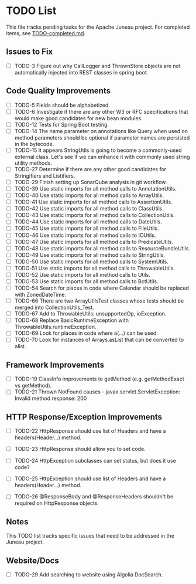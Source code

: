 # TODO List

This file tracks pending tasks for the Apache Juneau project. For completed items, see [TODO-completed.md](TODO-completed.md).

## Issues to Fix

- [ ] TODO-3 Figure out why CallLogger and ThrownStore objects are not automatically injected into REST classes in spring boot.

## Code Quality Improvements

- [ ] TODO-5 Fields should be alphabetized.
- [ ] TODO-6 Investigate if there are any other W3 or RFC specifications that would make good candidates for new bean modules.
- [ ] TODO-12 Tests for Spring Boot testing.
- [ ] TODO-14 The name parameter on annotations like Query when used on method parameters should be optional if parameter names are persisted in the bytecode.
- [ ] TODO-15 It appears StringUtils is going to become a commonly-used external class. Let's see if we can enhance it with commonly used string utility methods.
- [ ] TODO-27 Determine if there are any other good candidates for Stringifiers and Listifiers.
- [ ] TODO-29 Finish setting up SonarQube analysis in git workflow.
- [ ] TODO-39 Use static imports for all method calls to AnnotationUtils.
- [ ] TODO-40 Use static imports for all method calls to ArrayUtils.
- [ ] TODO-41 Use static imports for all method calls to AssertionUtils.
- [ ] TODO-42 Use static imports for all method calls to ClassUtils.
- [ ] TODO-43 Use static imports for all method calls to CollectionUtils.
- [ ] TODO-44 Use static imports for all method calls to DateUtils.
- [ ] TODO-45 Use static imports for all method calls to FileUtils.
- [ ] TODO-46 Use static imports for all method calls to IOUtils.
- [ ] TODO-47 Use static imports for all method calls to PredicateUtils.
- [ ] TODO-48 Use static imports for all method calls to ResourceBundleUtils.
- [ ] TODO-49 Use static imports for all method calls to StringUtils.
- [ ] TODO-50 Use static imports for all method calls to SystemUtils.
- [ ] TODO-51 Use static imports for all method calls to ThrowableUtils.
- [ ] TODO-52 Use static imports for all method calls to Utils.
- [ ] TODO-53 Use static imports for all method calls to BctUtils.
- [ ] TODO-54 Search for places in code where Calendar should be replaced with ZonedDateTime.
- [ ] TODO-66 There are two ArrayUtilsTest classes whose tests should be merged into CollectionUtils_Test.
- [ ] TODO-67 Add to ThrowableUtils: unsupportedOp, ioException.
- [ ] TODO-68 Replace BasicRuntimeException with ThrowableUtils.runtimeException.
- [ ] TODO-69 Look for places in code where a(...) can be used.
- [ ] TODO-70 Look for instances of Arrays.asList that can be converted to alist.

## Framework Improvements

- [ ] TODO-19 ClassInfo improvements to getMethod (e.g. getMethodExact vs getMethod).
- [ ] TODO-21 Thrown NotFound causes - javax.servlet.ServletException: Invalid method response: 200

## HTTP Response/Exception Improvements

- [ ] TODO-22 HttpResponse should use list of Headers and have a headers(Header...) method.
- [ ] TODO-23 HttpResponse should allow you to set code.
- [ ] TODO-24 HttpException subclasses can set status, but does it use code?
- [ ] TODO-25 HttpException should use list of Headers and have a headers(Header...) method.

- [ ] TODO-26 @ResponseBody and @ResponseHeaders shouldn't be required on HttpResponse objects.

## Notes

This TODO list tracks specific issues that need to be addressed in the Juneau project.

## Website/Docs

- [ ] TODO-29 Add searching to website using Algolia DocSearch.

